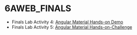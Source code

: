 # 6AWEB_FINALS

- Finals Lab Activity 4: [Angular Material Hands-on Demo](https://github.com/KentxStuuki/6AWEB_FINALS/tree/main/angular_mat)
- Finals Lab Activity 5: [Angular Material Hands-on-Challenge](https://github.com/KentxStuuki/6AWEB_FINALS/tree/main/angular_mat_challenge)
